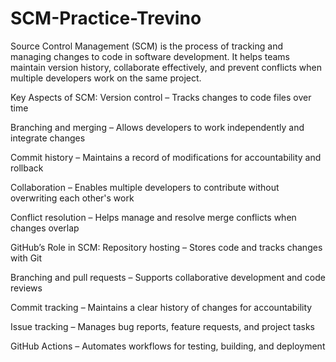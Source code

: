 # SCM-Practice-Trevino
Source Control Management (SCM) is the process of tracking and managing changes to code in software development. It helps teams maintain version history, collaborate effectively, and prevent conflicts when multiple developers work on the same project.

Key Aspects of SCM: Version control – Tracks changes to code files over time

Branching and merging – Allows developers to work independently and integrate changes

Commit history – Maintains a record of modifications for accountability and rollback

Collaboration – Enables multiple developers to contribute without overwriting each other's work

Conflict resolution – Helps manage and resolve merge conflicts when changes overlap

GitHub’s Role in SCM: Repository hosting – Stores code and tracks changes with Git

Branching and pull requests – Supports collaborative development and code reviews

Commit tracking – Maintains a clear history of changes for accountability

Issue tracking – Manages bug reports, feature requests, and project tasks

GitHub Actions – Automates workflows for testing, building, and deployment
